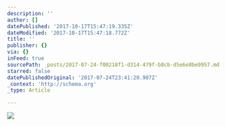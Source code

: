 ```yaml
---
description: ''
author: []
datePublished: '2017-10-17T15:47:19.335Z'
dateModified: '2017-10-17T15:47:18.772Z'
title: ''
publisher: {}
via: {}
inFeed: true
sourcePath: _posts/2017-07-24-f00218f1-d314-479f-b8cb-d5e6e8be9957.md
starred: false
datePublishedOriginal: '2017-07-24T23:41:20.907Z'
_context: 'http://schema.org'
_type: Article

---
```

![](https://the-grid-user-content.s3-us-west-2.amazonaws.com/de4dc860-9317-4c94-ad0e-38e121501dea.jpg)